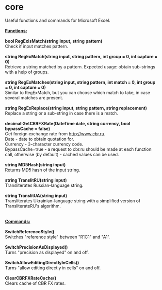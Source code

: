 # core

Useful functions and commands for Microsoft Excel.
\
\
<b><u>Functions:</u></b>\
\
<b>bool RegExIsMatch(string input, string pattern)</b>\
Check if input matches pattern.\
\
<b>string RegExMatch(string input, string pattern, int group = 0, int capture = 0)</b>\
Retrieve a string matched by a pattern. Expected usage: obtain sub-strings with a help of groups.\
\
<b>string RegExMatches(string input, string pattern, int match = 0, int group = 0, int capture = 0)</b>\
Similar to RegExMatch, but you can choose which match to take, in case several matches are present.\
\
<b>string RegExReplace(string input, string pattern, string replacement)</b>\
Replace a string or a sub-string in case there is a match.\
\
<b>decimal GetCBRFXRate(DateTime date, string currency, bool bypassCache = false)</b>\
Get foreign exchange rate from http://www.cbr.ru. \
Date - date to obtain quotation for.\
Currency - 3-character currency code.\
BypassCache=true - a request to cbr.ru should be made at each function call, otherwise (by default) - cached values can be used.\
\
<b>string MD5Hash(string input)</b>\
Returns MD5 hash of the input string.\
\
<b>string TranslitRU(string input)</b>\
Transliterates Russian-language string.\
\
<b>string TranslitUA(string input)</b>\
Transliterates Ukrainian-language string with a simplified version of TransliterateRU's algorithm.\
\
\
<b><u>Commands:</u></b>\
\
<b>SwitchReferenceStyle()</b>\
Switches "reference style" between "R1C1" and "A1".\
\
<b>SwitchPrecisionAsDisplayed()</b>\
Turns "precision as displayed" on and off.\
\
<b>SwitchAllowEditingDirectlyInCells()</b>\
Turns "allow editing directly in cells" on and off.\
\
<b>ClearCBRFXRateCache()</b>\
Clears cache of CBR FX rates.
